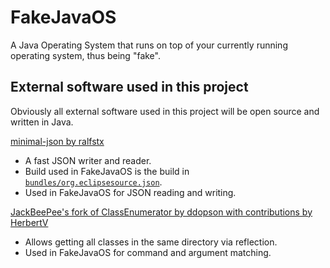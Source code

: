 FakeJavaOS
==========

A Java Operating System that runs on top of your currently running operating system, thus being "fake".

External software used in this project
---------------------------------------

Obviously all external software used in this project will be open source and written in Java.

[minimal-json by ralfstx](https://github.com/ralfstx/minimal-json)
- A fast JSON writer and reader.
- Build used in FakeJavaOS is the build in [`bundles/org.eclipsesource.json`](https://github.com/ralfstx/minimal-json/tree/master/bundles/com.eclipsesource.json).
- Used in FakeJavaOS for JSON reading and writing.

[JackBeePee's fork of ClassEnumerator by ddopson with contributions by HerbertV](https://github.com/JackBeePee/java-class-enumerator)
- Allows getting all classes in the same directory via reflection.
- Used in FakeJavaOS for command and argument matching.
